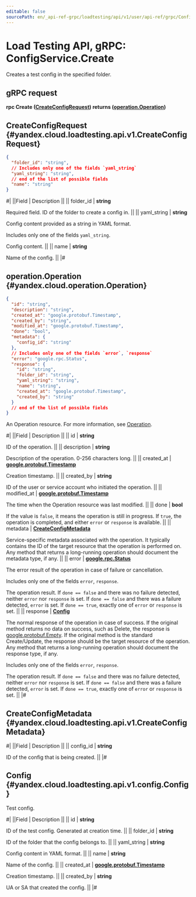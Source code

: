 ```yaml
---
editable: false
sourcePath: en/_api-ref-grpc/loadtesting/api/v1/user/api-ref/grpc/Config/create.md
---
```


# Load Testing API, gRPC: ConfigService.Create

Creates a test config in the specified folder.

## gRPC request

**rpc Create ([CreateConfigRequest](#yandex.cloud.loadtesting.api.v1.CreateConfigRequest)) returns ([operation.Operation](#yandex.cloud.operation.Operation))**

## CreateConfigRequest {#yandex.cloud.loadtesting.api.v1.CreateConfigRequest}

```json
{
  "folder_id": "string",
  // Includes only one of the fields `yaml_string`
  "yaml_string": "string",
  // end of the list of possible fields
  "name": "string"
}
```

#|
||Field | Description ||
|| folder_id | **string**

Required field. ID of the folder to create a config in. ||
|| yaml_string | **string**

Config content provided as a string in YAML format.

Includes only one of the fields `yaml_string`.

Config content. ||
|| name | **string**

Name of the config. ||
|#

## operation.Operation {#yandex.cloud.operation.Operation}

```json
{
  "id": "string",
  "description": "string",
  "created_at": "google.protobuf.Timestamp",
  "created_by": "string",
  "modified_at": "google.protobuf.Timestamp",
  "done": "bool",
  "metadata": {
    "config_id": "string"
  },
  // Includes only one of the fields `error`, `response`
  "error": "google.rpc.Status",
  "response": {
    "id": "string",
    "folder_id": "string",
    "yaml_string": "string",
    "name": "string",
    "created_at": "google.protobuf.Timestamp",
    "created_by": "string"
  }
  // end of the list of possible fields
}
```

An Operation resource. For more information, see [Operation](/docs/api-design-guide/concepts/operation).

#|
||Field | Description ||
|| id | **string**

ID of the operation. ||
|| description | **string**

Description of the operation. 0-256 characters long. ||
|| created_at | **[google.protobuf.Timestamp](https://developers.google.com/protocol-buffers/docs/reference/google.protobuf#timestamp)**

Creation timestamp. ||
|| created_by | **string**

ID of the user or service account who initiated the operation. ||
|| modified_at | **[google.protobuf.Timestamp](https://developers.google.com/protocol-buffers/docs/reference/google.protobuf#timestamp)**

The time when the Operation resource was last modified. ||
|| done | **bool**

If the value is `false`, it means the operation is still in progress.
If `true`, the operation is completed, and either `error` or `response` is available. ||
|| metadata | **[CreateConfigMetadata](#yandex.cloud.loadtesting.api.v1.CreateConfigMetadata)**

Service-specific metadata associated with the operation.
It typically contains the ID of the target resource that the operation is performed on.
Any method that returns a long-running operation should document the metadata type, if any. ||
|| error | **[google.rpc.Status](https://cloud.google.com/tasks/docs/reference/rpc/google.rpc#status)**

The error result of the operation in case of failure or cancellation.

Includes only one of the fields `error`, `response`.

The operation result.
If `done == false` and there was no failure detected, neither `error` nor `response` is set.
If `done == false` and there was a failure detected, `error` is set.
If `done == true`, exactly one of `error` or `response` is set. ||
|| response | **[Config](#yandex.cloud.loadtesting.api.v1.config.Config)**

The normal response of the operation in case of success.
If the original method returns no data on success, such as Delete,
the response is [google.protobuf.Empty](https://developers.google.com/protocol-buffers/docs/reference/google.protobuf#google.protobuf.Empty).
If the original method is the standard Create/Update,
the response should be the target resource of the operation.
Any method that returns a long-running operation should document the response type, if any.

Includes only one of the fields `error`, `response`.

The operation result.
If `done == false` and there was no failure detected, neither `error` nor `response` is set.
If `done == false` and there was a failure detected, `error` is set.
If `done == true`, exactly one of `error` or `response` is set. ||
|#

## CreateConfigMetadata {#yandex.cloud.loadtesting.api.v1.CreateConfigMetadata}

#|
||Field | Description ||
|| config_id | **string**

ID of the config that is being created. ||
|#

## Config {#yandex.cloud.loadtesting.api.v1.config.Config}

Test config.

#|
||Field | Description ||
|| id | **string**

ID of the test config. Generated at creation time. ||
|| folder_id | **string**

ID of the folder that the config belongs to. ||
|| yaml_string | **string**

Config content in YAML format. ||
|| name | **string**

Name of the config. ||
|| created_at | **[google.protobuf.Timestamp](https://developers.google.com/protocol-buffers/docs/reference/google.protobuf#timestamp)**

Creation timestamp. ||
|| created_by | **string**

UA or SA that created the config. ||
|#
